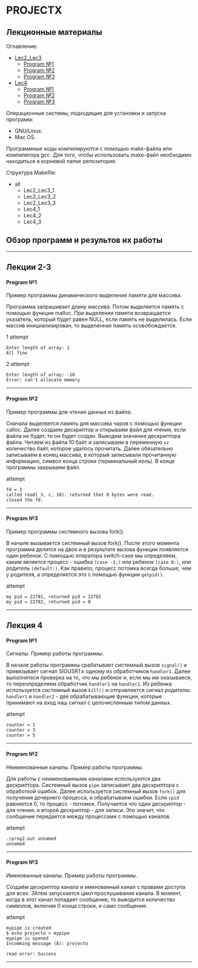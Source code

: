 # PROJECTX
## Лекционные материалы
Оглавление:
+ [Lec2_Lec3](#Lecture23)
   + [Program №1](#Program_№1)
   + [Program №2](#Program_№2)
   + [Program №3](#Program_№3)
+ [Lec4](#Lecture4)
   + [Program №1](#Program_№12)
   + [Program №2](#Program_№22)
   + [Program №3](#Program_№32)

Операционные системы, подходящие для установки и запуска программ:
- GNU/Linux.
- Mac OS.

Программные коды компилируются с помощью make-файла или компилятора gcc. Для того, чтобы использовать make-файл необходимо находиться в корневой папке репозитория.

Структура Makefile:
- all
  - Lec2_Lec3_1
  - Lec2_Lec3_2
  - Lec2_Lec3_3
  - Lec4_1
  - Lec4_2
  - Lec4_3

## Обзор программ и результов их работы
___
## <a name="Lecture23">Лекции 2-3</a>
#### <a name="Program_№1">Program №1</a>  
Пример программы динамического выделения памяти для массива.

Программа запрашивает длину массива. 
Потом выделяется память с помощью функции malloc. 
При выделении памяти возвращается указатель, который будет равен NULL, если память не выделилась. 
Если массив инициализирован, то выделенная память осовобождается.  

1 attempt
```
Enter length of array: 1  
All fine 
```
2 attempt
```
Enter length of array: -10  
Error: can't allocate memory 
```
___ 
#### <a name="Program_№2">Program №2</a>  
Пример программы для чтения данных из файла.  

Сначала выделяется память для массива чаров с помощью функции calloc.
Далее создаем дескриптор и открываем файл для чтения, если файла не будет, то он будет создан. 
Выводим значение дескриптора файла. 
Читаем из файла 10 байт и записываем в переменную `sz` количество байт, которое удалось прочитать. 
Далее обязательно записываем в конец массива, в который записывали прочитанную информацию, символ конца строки (терминальный ноль). 
В конце программы закрываем файл.  

attempt 
```
fd = 3  
called read( 3, c, 10). returned that 0 bytes were read.  
closed the fd.  
```
___
#### <a name="Program_№3">Program №3</a>  
Пример программы системного вызова fork().  

В начале вызывается системный вызов fork().
После этого момента программа делится на двое и в результате вызова функции появляется один ребенок.
С помощью оператора switch-case мы определяем, каким является процесс - ошибка `(case -1:)` или ребенок `(case 0:)`, или родитель `(default:)`. 
Как правило, процесс потомка всегда больше, чем у родителя, а определяется это с помощью функции `getpid()`.

attempt 
```
my pid = 22781, returned pid = 22782
my pid = 22782, returned pid = 0
```
___
## <a name="Lecture4">Лекция 4</a>
#### <a name="Program_№12">Program №1</a>  
Сигналы. Пример работы программы.

В начале работы программы срабатывает системный вызов `signal()` и привязывает сигнал SIGUSR1 к одному из обработчиков `handler1`. 
Далее выполнятеся проверка на то, что мы ребенок и, если мы им оказываеся, то переопределяем обработчик `handler1` на `handler2`. 
Из ребенка используется системный вызов `kill()` и отправляется сигнал родителю. 
`handler1` и `handler2` - две обрабатывающие функции, которые принимают на вход наш сигнал с целочисленным типом данных.

attempt  
```
counter = 1  
counter = 3  
counter = 5  
```
___ 
#### <a name="Program_№22">Program №2</a>  
Неименованные каналы. Пример работы программы.

Для работы с неименованными каналами используются два дескриптора.
Системный вызов `pipe` записывает два дескриптора с обработкой ошибок. 
Далее используется системный вызов `fork()` для получения дочернего процесса, и обрабатываем ошибки. 
Если `cpid` равняется 0, то процесс - потомок. Получается что один дескриптор - для чтения, а второй дескриптор - для записи. 
Это значит, что сообщение передается между процессами с помощью каналов.

attempt 
```
./prog2.out unnamed
unnamed
```
___
#### <a name="Program_№32">Program №3</a>  
Именованные каналы. Пример работы программы.

Создаём дескриптор канала и именованный канал с правами доступа для всех. 
ЗАтем запускается цикл прослушивания канала. 
В момент, когда в этот канал попадает сообщение, то выводится количество символов, включая 0 конца строки, и само сообщение.

attempt 
```
mypipe is created  
$ echo projecto > mypipe  
mypipe is opened  
Incomming message (8): projecto 
  
read error: Success  
```
___
